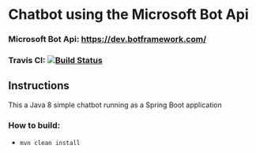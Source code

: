 Chatbot using the Microsoft Bot Api
====================
### Microsoft Bot Api: https://dev.botframework.com/
### Travis CI: [![Build Status](https://travis-ci.org/geeordanoh/try-catch-chatbot.svg?branch=master)](https://travis-ci.org/geeordanoh/try-catch-chatbot)

Instructions
---------------------
This a Java 8 simple chatbot running as a Spring Boot application


### How to build:
* `mvn clean install`